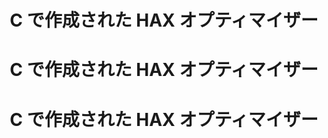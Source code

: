 <div align="center">
  <h1>C で作成された HAX オプティマイザー</h1>
  <h1>C で作成された HAX オプティマイザー</h1>
  <h1>C で作成された HAX オプティマイザー</h1>
</div>
